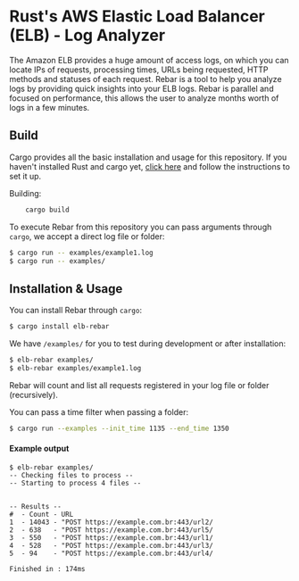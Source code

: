 # Rust's AWS Elastic Load Balancer (ELB) - Log Analyzer

The Amazon ELB provides a huge amount of access logs, on which you can locate IPs of requests, processing times, URLs being requested, HTTP methods and statuses of each request. Rebar is a tool to help you analyze logs by providing quick insights into your ELB logs.
Rebar is parallel and focused on performance, this allows the user to analyze months worth of logs in a few minutes.

## Build

Cargo provides all the basic installation and usage for this repository.
If you haven't installed Rust and cargo yet, [click here](https://www.rust-lang.org/tools/install) and follow the instructions to set it up.

Building:

```bash
    cargo build
```

To execute Rebar from this repository you can pass arguments through `cargo`, we accept a direct log file or folder:

```bash
$ cargo run -- examples/example1.log
$ cargo run -- examples/
```

## Installation & Usage

You can install Rebar through `cargo`:

```bash
$ cargo install elb-rebar
```

We have `/examples/` for you to test during development or after installation:

```bash
$ elb-rebar examples/
$ elb-rebar examples/example1.log
```

Rebar will count and list all requests registered in your log file or folder (recursively).

You can pass a time filter when passing a folder:

```bash
$ cargo run --examples --init_time 1135 --end_time 1350
```

#### Example output

```
$ elb-rebar examples/
-- Checking files to process --
-- Starting to process 4 files --


-- Results --
#  - Count - URL
1  - 14043 - "POST https://example.com.br:443/url2/
2  - 638   - "POST https://example.com.br:443/url5/
3  - 550   - "POST https://example.com.br:443/url1/
4  - 528   - "POST https://example.com.br:443/url3/
5  - 94    - "POST https://example.com.br:443/url4/

Finished in : 174ms
```
